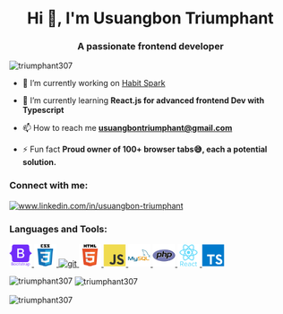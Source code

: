 <h1 align="center">Hi 👋, I'm Usuangbon Triumphant</h1>
<h3 align="center">A passionate frontend developer</h3>

<p align="left"> <img src="https://komarev.com/ghpvc/?username=triumphant307&label=Profile%20views&color=0e75b6&style=flat" alt="triumphant307" /> </p>



- 🔭 I’m currently working on [Habit Spark](habit-spark.vercel.app) 

- 🌱 I’m currently learning **React.js for advanced frontend Dev with Typescript**

- 📫 How to reach me **usuangbontriumphant@gmail.com**

- ⚡ Fun fact **Proud owner of 100+ browser tabs😅, each a potential solution.**

<h3 align="left">Connect with me:</h3>
<p align="left">
<a href="https://linkedin.com/in/www.linkedin.com/in/usuangbon-triumphant" target="blank"><img align="center" src="https://raw.githubusercontent.com/rahuldkjain/github-profile-readme-generator/master/src/images/icons/Social/linked-in-alt.svg" alt="www.linkedin.com/in/usuangbon-triumphant" height="30" width="40" /></a>
</p>

<h3 align="left">Languages and Tools:</h3>
<p align="left"> <a href="https://getbootstrap.com" target="_blank" rel="noreferrer"> <img src="https://raw.githubusercontent.com/devicons/devicon/master/icons/bootstrap/bootstrap-plain-wordmark.svg" alt="bootstrap" width="40" height="40"/> </a> <a href="https://www.w3schools.com/css/" target="_blank" rel="noreferrer"> <img src="https://raw.githubusercontent.com/devicons/devicon/master/icons/css3/css3-original-wordmark.svg" alt="css3" width="40" height="40"/> </a> <a href="https://git-scm.com/" target="_blank" rel="noreferrer"> <img src="https://www.vectorlogo.zone/logos/git-scm/git-scm-icon.svg" alt="git" width="40" height="40"/> </a> <a href="https://www.w3.org/html/" target="_blank" rel="noreferrer"> <img src="https://raw.githubusercontent.com/devicons/devicon/master/icons/html5/html5-original-wordmark.svg" alt="html5" width="40" height="40"/> </a> <a href="https://developer.mozilla.org/en-US/docs/Web/JavaScript" target="_blank" rel="noreferrer"> <img src="https://raw.githubusercontent.com/devicons/devicon/master/icons/javascript/javascript-original.svg" alt="javascript" width="40" height="40"/> </a> <a href="https://www.mysql.com/" target="_blank" rel="noreferrer"> <img src="https://raw.githubusercontent.com/devicons/devicon/master/icons/mysql/mysql-original-wordmark.svg" alt="mysql" width="40" height="40"/> </a> <a href="https://www.php.net" target="_blank" rel="noreferrer"> <img src="https://raw.githubusercontent.com/devicons/devicon/master/icons/php/php-original.svg" alt="php" width="40" height="40"/> </a> <a href="https://reactjs.org/" target="_blank" rel="noreferrer"> <img src="https://raw.githubusercontent.com/devicons/devicon/master/icons/react/react-original-wordmark.svg" alt="react" width="40" height="40"/> </a> <a href="https://www.typescriptlang.org/" target="_blank" rel="noreferrer"> <img src="https://raw.githubusercontent.com/devicons/devicon/master/icons/typescript/typescript-original.svg" alt="typescript" width="40" height="40"/> </a> </p>

<p><img align="left" src="https://github-readme-stats.vercel.app/api/top-langs?username=triumphant307&show_icons=true&locale=en&layout=compact" alt="triumphant307" /></p>

<p>&nbsp;<img align="center" src="https://github-readme-stats.vercel.app/api?username=triumphant307&show_icons=true&locale=en" alt="triumphant307" /></p>

<p><img align="center" src="https://github-readme-streak-stats.herokuapp.com/?user=triumphant307&" alt="triumphant307" /></p>


